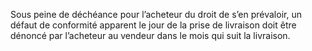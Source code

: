 Sous peine de déchéance pour l’acheteur du droit de s’en prévaloir, un défaut de
conformité apparent le jour de la prise de livraison doit être dénoncé par l’acheteur au vendeur
dans le mois qui suit la livraison.
